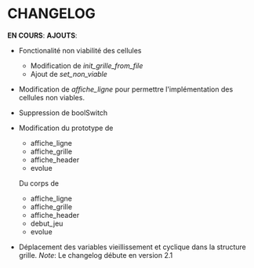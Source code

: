 CHANGELOG
===

__EN COURS__:
__AJOUTS__:
 * Fonctionalité non viabilité des cellules
    - Modification de _init_grille_from_file_
    - Ajout de _set_non_viable_

 * Modification de _affiche_ligne_ pour permettre l'implémentation des cellules non viables.

 * Suppression de boolSwitch
 * Modification du prototype de
    - affiche_ligne
    - affiche_grille
    - affiche_header
    - evolue

    Du corps de
    - affiche_ligne
    - affiche_grille
    - affiche_header
    - debut_jeu
    - evolue
 * Déplacement des variables vieillissement et cyclique dans la structure grille.
_Note_: Le changelog débute en version 2.1
